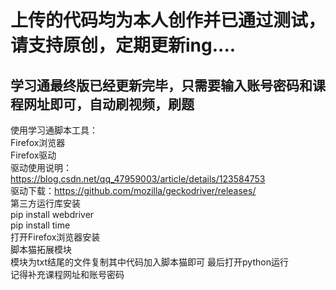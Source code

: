 # 上传的代码均为本人创作并已通过测试，请支持原创，定期更新ing....<br>
##   学习通最终版已经更新完毕，只需要输入账号密码和课程网址即可，自动刷视频，刷题<br>
使用学习通脚本工具：<br>
Firefox浏览器<br>
Firefox驱动 <br>
驱动使用说明：https://blog.csdn.net/qq_47959003/article/details/123584753<br>
驱动下载：https://github.com/mozilla/geckodriver/releases/<br>
第三方运行库安装<br>
pip install webdriver<br>
pip install time<br>
打开Firefox浏览器安装<br>
脚本猫拓展模块<br>
模块为txt结尾的文件复制其中代码加入脚本猫即可
最后打开python运行<br>
记得补充课程网址和账号密码<br>
